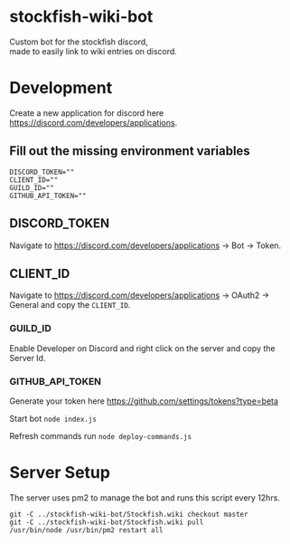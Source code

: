 # stockfish-wiki-bot

Custom bot for the stockfish discord,  
made to easily link to wiki entries on discord.

# Development

Create a new application for discord here <https://discord.com/developers/applications>.

## Fill out the missing environment variables

```
DISCORD_TOKEN=""
CLIENT_ID=""
GUILD_ID=""
GITHUB_API_TOKEN=""
```

## DISCORD_TOKEN

Navigate to <https://discord.com/developers/applications> -> Bot -> Token.

## CLIENT_ID

Navigate to <https://discord.com/developers/applications> -> OAuth2 -> General and copy the `CLIENT_ID`.

### GUILD_ID

Enable Developer on Discord and right click on the server and copy the Server Id.

### GITHUB_API_TOKEN

Generate your token here <https://github.com/settings/tokens?type=beta>

Start bot
`node index.js`

Refresh commands run
`node deploy-commands.js`

# Server Setup

The server uses pm2 to manage the bot and runs this script every 12hrs.

```
git -C ../stockfish-wiki-bot/Stockfish.wiki checkout master
git -C ../stockfish-wiki-bot/Stockfish.wiki pull
/usr/bin/node /usr/bin/pm2 restart all
```
